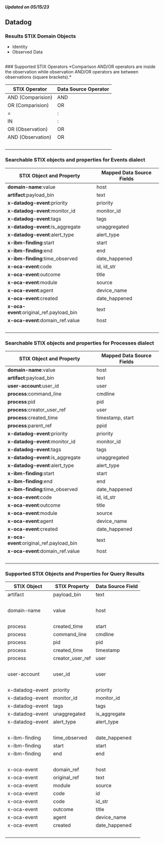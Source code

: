 ##### Updated on 05/15/23
## Datadog
### Results STIX Domain Objects
* Identity
* Observed Data
<br>
### Supported STIX Operators
*Comparison AND/OR operators are inside the observation while observation AND/OR operators are between observations (square brackets).*

| STIX Operator | Data Source Operator |
|--|--|
| AND (Comparision) | AND |
| OR (Comparision) | OR |
| = | : |
| IN | : |
| OR (Observation) | OR |
| AND (Observation) | OR |
| <br> | |
### Searchable STIX objects and properties for Events dialect
| STIX Object and Property | Mapped Data Source Fields |
|--|--|
| **domain-name**:value | host |
| **artifact**:payload_bin | text |
| **x-datadog-event**:priority | priority |
| **x-datadog-event**:monitor_id | monitor_id |
| **x-datadog-event**:tags | tags |
| **x-datadog-event**:is_aggregate | unaggregated |
| **x-datadog-event**:alert_type | alert_type |
| **x-ibm-finding**:start | start |
| **x-ibm-finding**:end | end |
| **x-ibm-finding**:time_observed | date_happened |
| **x-oca-event**:code | id, id_str |
| **x-oca-event**:outcome | title |
| **x-oca-event**:module | source |
| **x-oca-event**:agent | device_name |
| **x-oca-event**:created | date_happened |
| **x-oca-event**:original_ref.payload_bin | text |
| **x-oca-event**:domain_ref.value | host |
| <br> | |
### Searchable STIX objects and properties for Processes dialect
| STIX Object and Property | Mapped Data Source Fields |
|--|--|
| **domain-name**:value | host |
| **artifact**:payload_bin | text |
| **user-account**:user_id | user |
| **process**:command_line | cmdline |
| **process**:pid | pid |
| **process**:creator_user_ref | user |
| **process**:created_time | timestamp, start |
| **process**:parent_ref | ppid |
| **x-datadog-event**:priority | priority |
| **x-datadog-event**:monitor_id | monitor_id |
| **x-datadog-event**:tags | tags |
| **x-datadog-event**:is_aggregate | unaggregated |
| **x-datadog-event**:alert_type | alert_type |
| **x-ibm-finding**:start | start |
| **x-ibm-finding**:end | end |
| **x-ibm-finding**:time_observed | date_happened |
| **x-oca-event**:code | id, id_str |
| **x-oca-event**:outcome | title |
| **x-oca-event**:module | source |
| **x-oca-event**:agent | device_name |
| **x-oca-event**:created | date_happened |
| **x-oca-event**:original_ref.payload_bin | text |
| **x-oca-event**:domain_ref.value | host |
| <br> | |
### Supported STIX Objects and Properties for Query Results
| STIX Object | STIX Property | Data Source Field |
|--|--|--|
| artifact | payload_bin | text |
| <br> | | |
| domain-name | value | host |
| <br> | | |
| process | created_time | start |
| process | command_line | cmdline |
| process | pid | pid |
| process | created_time | timestamp |
| process | creator_user_ref | user |
| <br> | | |
| user-account | user_id | user |
| <br> | | |
| x-datadog-event | priority | priority |
| x-datadog-event | monitor_id | monitor_id |
| x-datadog-event | tags | tags |
| x-datadog-event | unaggregated | is_aggregate |
| x-datadog-event | alert_type | alert_type |
| <br> | | |
| x-ibm-finding | time_observed | date_happened |
| x-ibm-finding | start | start |
| x-ibm-finding | end | end |
| <br> | | |
| x-oca-event | domain_ref | host |
| x-oca-event | original_ref | text |
| x-oca-event | module | source |
| x-oca-event | code | id |
| x-oca-event | code | id_str |
| x-oca-event | outcome | title |
| x-oca-event | agent | device_name |
| x-oca-event | created | date_happened |
| <br> | | |
